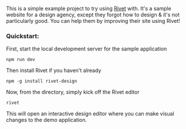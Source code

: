 This is a simple example project to try using [Rivet](https://www.npmjs.com/package/rivet-design) with. It's a sample website for a design agency, except
they forgot how to design & it's not particularly good. You can help them by improving their site using Rivet! 

### Quickstart:

First, start the local development server for the sample application
````
npm run dev
````

Then install Rivet if you haven't already
````
npm -g install rivet-design
````

Now, from the directory, simply kick off the Rivet editor
````
rivet 
````

This will open an interactive design editor where you can make visual changes to the demo application.

